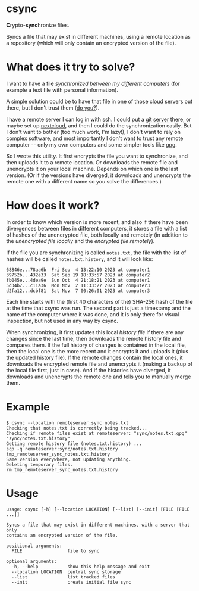 # csync

**C**rypto-**sync**hronize files.

Syncs a file that may exist in different machines, using a remote
location as a repository (which will only contain an encrypted version
of the file).


# What does it try to solve?

I want to have a file *synchronized between my different computers*
(for example a text file with personal information).

A simple solution could be to have that file in one of those cloud
servers out there, but I don't trust them ([do
you?](https://en.wikipedia.org/wiki/Edward_Snowden#Revelations)).

I have a remote server I can log in with ssh. I could put a [git
server](https://git-scm.com/book/fa/v2/Git-on-the-Server-Setting-Up-the-Server)
there, or maybe set up [nextcloud](https://nextcloud.com/), and
then I could do the synchronization easily. But I don't want to bother
(too much work, I'm lazy!), I don't want to rely on complex software,
and most importantly I don't want to trust any remote computer -- only
my own computers and some simpler tools like [gpg](https://gnupg.org/).

So I wrote this utility. It first encrypts the file you want to
synchronize, and then uploads it to a remote location. Or downloads
the remote file and unencrypts it on your local machine. Depends on
which one is the last version. (Or if the versions have diverged, it
downloads and unencrypts the remote one with a different name so you
solve the differences.)


# How does it work?

In order to know which version is more recent, and also if there have
been divergences between files in different computers, it stores a
file with a list of hashes of the unencrypted file, both locally and
remotely (in addition to the *unencrypted file locally* and the
*encrypted file remotely*).

If the file you are synchronizing is called `notes.txt`, the file with
the list of hashes will be called `notes.txt.history`, and it will
look like:

```
68846e...78aa6b  Fri Sep  4 13:22:10 2023 at computer1
39752b...432e33  Sat Sep 19 18:33:57 2023 at computer2
fb045e...4dea9e  Sun Oct  4 21:18:21 2023 at computer1
5d34b7...c11a36  Mon Nov  2 11:33:27 2023 at computer3
d2fa12...dcbf81  Sat Nov  7 00:26:01 2023 at computer3
```

Each line starts with the (first 40 characters of the) SHA-256 hash of
the file at the time that csync was run. The second part is just a
timestamp and the name of the computer where it was done, and it is
only there for visual inspection, but not used in any way by csync.

When synchronizing, it first updates this local *history file* if
there are any changes since the last time, then downloads the remote
history file and compares them. If the full history of changes is
contained in the local file, then the local one is the more recent and
it encrypts it and uploads it (plus the updated history file). If the
remote changes contain the local ones, it downloads the encrypted
remote file and unencrypts it (making a backup of the local file
first, just in case). And if the histories have diverged, it downloads
and unencrypts the remote one and tells you to manually merge them.


# Example

```
$ csync --location remoteserver:sync notes.txt
Checking that notes.txt is correctly being tracked...
Checking if remote files exist at remoteserver: "sync/notes.txt.gpg" "sync/notes.txt.history"
Getting remote history file (notes.txt.history) ...
scp -q remoteserver:sync/notes.txt.history tmp_remoteserver_sync_notes.txt.history
Same version everywhere, not updating anything.
Deleting temporary files.
rm tmp_remoteserver_sync_notes.txt.history
```


# Usage

```
usage: csync [-h] [--location LOCATION] [--list] [--init] [FILE [FILE ...]]

Syncs a file that may exist in different machines, with a server that only
contains an encrypted version of the file.

positional arguments:
  FILE                 file to sync

optional arguments:
  -h, --help           show this help message and exit
  --location LOCATION  central sync storage
  --list               list tracked files
  --init               create initial file sync
```

